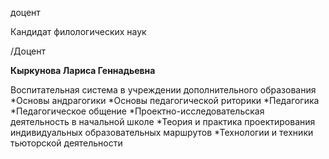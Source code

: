 доцент

Кандидат филологических наук

/Доцент

**Кыркунова Лариса Геннадьевна**

Воспитательная система в учреждении дополнительного образования
	*Основы андрагогики
	*Основы педагогической риторики
	*Педагогика
	*Педагогическое общение
	*Проектно-исследовательская деятельность в начальной школе
	*Теория и практика проектирования индивидуальных образовательных маршрутов
	*Технологии и техники тьюторской деятельности
